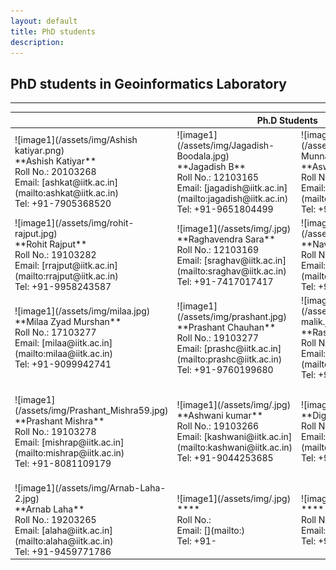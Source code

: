 ```yaml
---
layout: default
title: PhD students
description:
---
```

## PhD students in Geoinformatics Laboratory


* * *
<table>
<colgroup>
<col width="25%" />
<col width="25%" />
<col width="25%" />
<col width="25%" />
</colgroup>
<thead>
<tr class="header">
<th colspan="4">Ph.D Students</th>
</tr>
</thead>
<tbody>
<tr>
<td markdown="span">![image1](/assets/img/Ashish katiyar.png)<br>
**Ashish Katiyar**<br>
Roll No.: 20103268<br>
Email: [ashkat@iitk.ac.in](mailto:ashkat@iitk.ac.in)<br>
Tel: +91-7905368520
</td>
<td markdown="span">![image1](/assets/img/Jagadish-Boodala.jpg)<br>
**Jagadish B**<br>
Roll No.: 12103165<br>
Email: [jagadish@iitk.ac.in](mailto:jagadish@iitk.ac.in)<br>
Tel: +91-9651804499
</td>
<td markdown="span">![image1](/assets/img/Aswani-Munnangi.jpg)<br>
**Aswani Munnangi**<br>
Roll No.: 10203062<br>
Email: [aswanikm@iitk.ac.in](mailto:aswanikm@iitk.ac.in)<br>
Tel: +91-8299114924
</td>
<td markdown="span">![image1](/assets/img/ropesh-goyal.jpg)<br>
**Ropesh Goyal**<br>
Roll No.: 16103275<br>
Email: [rupeshg@iitk.ac.in](mailto:rupeshg@iitk.ac.in)<br>
Tel: +91-7668652952
</td>
</tr>
<tr>
<td markdown="span">![image1](/assets/img/rohit-rajput.jpg)<br>
**Rohit Rajput**<br>
Roll No.: 19103282 <br>
Email: [rrajput@iitk.ac.in](mailto:rrajput@iitk.ac.in)<br>
Tel: +91-9958243587
</td>
<td markdown="span">![image1](/assets/img/.jpg)<br>
**Raghavendra Sara**<br>
Roll No.: 12103169 <br>
Email: [sraghav@iitk.ac.in](mailto:sraghav@iitk.ac.in)<br>
Tel: +91-7417017417
</td>
<td markdown="span">![image1](/assets/img/naveen.jpg)<br>
**Naveen R**<br>
Roll No.: 12103166 <br>
Email: [naveenr@iitk.ac.in](mailto:naveenr@iitk.ac.in)<br>
Tel: +91-8765181105
</td>
<td markdown="span">![image1](/assets/img/sujata.png)<br>
**Sujata Dhar**<br>
Roll No.: 16103275<br>
Email: [sujata@iitk.ac.in](mailto:sujata@iitk.ac.in)<br>
Tel: +91-7224918036
</td>
</tr>
<tr>
<td markdown="span">![image1](/assets/img/milaa.jpg)<br>
**Milaa Zyad Murshan**<br>
Roll No.: 17103277 <br>
Email: [milaa@iitk.ac.in](mailto:milaa@iitk.ac.in)<br>
Tel: +91-9099942741
</td>
<td markdown="span">![image1](/assets/img/prashant.jpg)<br>
**Prashant Chauhan**<br>
Roll No.: 19103277 <br>
Email: [prashc@iitk.ac.in](mailto:prashc@iitk.ac.in)<br>
Tel: +91-9760199680
</td>
<td markdown="span">![image1](/assets/img/rashmi-malik.jpg)<br>
**Rashmi Malik**<br>
Roll No.: 19103281 <br>
Email: [rashmi@iitk.ac.in](mailto:rashmi@iitk.ac.in)<br>
Tel: +91-8979197190
</td>
<td markdown="span">![image1](/assets/img/.jpg)<br>
**Sunil Kumar**<br>
Roll No.: 19203270<br>
Email: [sunkmr@iitk.ac.in ](mailto:sunkmr@iitk.ac.in)<br>
Tel: +91-8821848002
</td>
</tr>
<tr>
<td markdown="span">![image1](/assets/img/Prashant_Mishra59.jpg)<br>
**Prashant Mishra**<br>
Roll No.: 19103278 <br>
Email: [mishrap@iitk.ac.in](mailto:mishrap@iitk.ac.in)<br>
Tel: +91-8081109179
</td>
<td markdown="span">![image1](/assets/img/.jpg)<br>
**Ashwani kumar**<br>
Roll No.: 19103266 <br>
Email: [kashwani@iitk.ac.in](mailto:kashwani@iitk.ac.in)<br>
Tel: +91-9044253685
</td>
<td markdown="span">![image1](/assets/img/.jpg)<br>
**Digvijay Singh**<br>
Roll No.: 19203267 <br>
Email: [sdigvijy@iitk.ac.in](mailto:sdigvijy@iitk.ac.in)<br>
Tel: +91-XXXXXXXXXX
</td>
<td markdown="span">![image1](/assets/img/Ibaad-Anwar.jpg)<br>
**Ibaad Anwar**<br>
Roll No.: 20203263<br>
Email: [ibaadanwar20@iitk.ac.in](mailto:ibaadanwar20@iitk.ac.in )<br>
Tel: +91-9870502403
</td>
</tr>
<tr>
<td markdown="span">![image1](/assets/img/Arnab-Laha-2.jpg)<br>
**Arnab Laha**<br>
Roll No.: 19203265 <br>
Email: [alaha@iitk.ac.in](mailto:alaha@iitk.ac.in)<br>
Tel: +91-9459771786
</td>
<td markdown="span">![image1](/assets/img/.jpg)<br>
****<br>
Roll No.:  <br>
Email: [](mailto:)<br>
Tel: +91-
</td>
<td markdown="span">![image1](/assets/img/.jpg)<br>
****<br>
Roll No.:  <br>
Email: [](mailto:)<br>
Tel: +91-XXXXXXXXXX
</td>
<td markdown="span">![image1](/assets/img/.jpg)<br>
****<br>
Roll No.: <br>
Email: [](mailto:)<br>
Tel: +91-